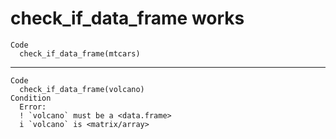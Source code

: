 # check_if_data_frame works

    Code
      check_if_data_frame(mtcars)

---

    Code
      check_if_data_frame(volcano)
    Condition
      Error:
      ! `volcano` must be a <data.frame>
      i `volcano` is <matrix/array>

